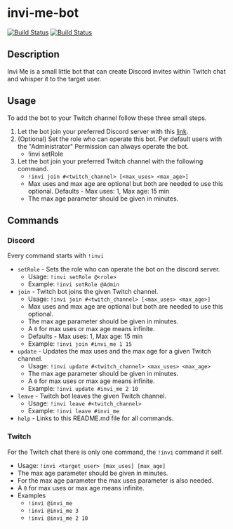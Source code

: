 # invi-me-bot
[![Build Status](https://jenkins.korti.io/job/invi-me-bot/job/master/badge/icon?style=flat-square&subject=Dev%20build)](https://jenkins.korti.io/job/invi-me-bot/job/master/)
[![Build Status](https://jenkins.korti.io/job/invi-me-bot/job/release/badge/icon?style=flat-square&subject=Release%20build)](https://jenkins.korti.io/job/invi-me-bot/job/release/)
## Description
Invi Me is a small little bot that can create Discord invites within Twitch chat and whisper it to the target user.

## Usage
To add the bot to your Twitch channel follow these three small steps.

1. Let the bot join your preferred Discord server with this [link](http://invi.korti.io).
2. (Optional) Set the role who can operate this bot. Per default users with the "Administrator" Permission can always operate the bot.
    * !invi setRole 
3. Let the bot join your preferred Twitch channel with the following command.
    * `!invi join #<twitch_channel> [<max_uses> <max_age>]`
    * Max uses and max age are optional but both are needed to use this optional. Defaults - Max uses: 1, Max age: 15 min
    * The max age parameter should be given in minutes.

## Commands

### Discord
Every command starts with `!invi`
* `setRole` - Sets the role who can operate the bot on the discord server.
    * Usage: `!invi setRole @<role>`
    * Example: `!invi setRole @Admin`
* `join` - Twitch bot joins the given Twitch channel.
    * Usage: `!invi join #<twitch_channel> [<max_uses> <max_age>]`
    * Max uses and max age are optional but both are needed to use this optional.
    * The max age parameter should be given in minutes.
    * A `0` for max uses or max age means infinite.
    * Defaults - Max uses: 1, Max age: 15 min
    * Example: `!invi join #invi_me 1 15`
* `update` - Updates the max uses and the max age for a given Twitch channel.
    * Usage: `!invi update #<twitch_channel> <max_uses> <max_age>`
    * The max age parameter should be given in minutes.
    * A `0` for max uses or max age means infinite.
    * Example: `!invi update #invi_me 2 10`
* `leave` - Twitch bot leaves the given Twitch channel.
    * Usage: `!invi leave #<twitch_channel>`
    * Example: `!invi leave #invi_me`
* `help` - Links to this README.md file for all commands.
### Twitch
For the Twitch chat there is only one command, the `!invi` command it self.
* Usage: `!invi <target_user> [max_uses] [max_age]`
* The max age parameter should be given in minutes.
* For the max age parameter the max uses parameter is also needed.
* A `0` for max uses or max age means infinite.
* Examples
    * `!invi @invi_me`
    * `!invi @invi_me 3`
    * `!invi @invi_me 2 10`
